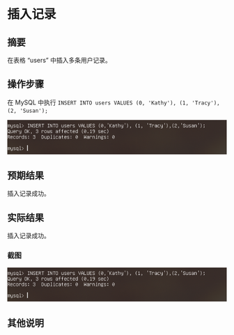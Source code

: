 # 插入记录

## 摘要

在表格 “users” 中插入多条用户记录。

## 操作步骤

在 MySQL 中执行 `INSERT INTO users VALUES (0, 'Kathy'), (1, 'Tracy'), (2, 'Susan');`

![插入记录](./img/插入记录.png)

## 预期结果

插入记录成功。

## 实际结果

插入记录成功。

### 截图

![插入记录](./img/插入记录.png)

## 其他说明
